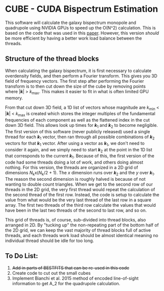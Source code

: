 # CUBE - CUDA Bispectrum Estimation
This software will calculate the galaxy bispectrum monopole and quadrupole using NVIDIA GPUs to 
speed up the O(N^2) calculation. This is based on the code that was used in this [paper](https://arxiv.org/abs/1712.04970). However, this version *should* be more efficient by having a better work
load balance between the threads.

## Structure of the thread blocks
When calculating the galaxy bispectrum, it is first necessary to calculate overdensity fields, and 
then perform a Fourier transform. This gives you 3D field of frequency vectors. The first step after
performing the Fourier transform is to then cut down the size of the cube by removing points where
|**_k_**| > *k*<sub>max</sub>. This makes it easier to fit in what is often limited GPU memory.

From that cut down 3D field,
a 1D list of vectors whose magnitude are *k*<sub>min</sub> < |**_k_**| < *k*<sub>max</sub> is created
which stores the integer multiples of the fundamental frequencies of each component as well as the 
flattened index in the cut down 3D field. This allows look up times for **_k_**<sub>1</sub> and 
**_k_**<sub>2</sub> to become negligible.
The first version of this software (never publicly released) used a single thread for each 
**_k_**<sub>1</sub> vector, then ran through all possible combinations of **_k_**<sub>2</sub> vectors for that **_k_**<sub>1</sub> vector. After using a vector as **_k_**<sub>1</sub>, we don't need to
consider it again, and we simply need to start **_k_**<sub>2</sub> at the point in the 1D list that
corresponds to the current **_k_**<sub>1</sub>. Because of this, the first version of the code had
some threads doing a lot of work, and others doing almost nothing. For this version, the threads are
organized in a 2D grid of dimensions *N*<sub>k</sub>x(*N*<sub>k</sub>/2 + 1). The *x* dimension runs
over **_k_**<sub>2</sub> and the *y* over **_k_**<sub>1</sub>. The reason the second dimension is 
roughly halved is because of not wanting to double count triangles. When we get to the second row of
our threads in the 2D grid, the very first thread would repeat the calculation of the second thread
of the first row. Instead, the code is setup to calculate the value from what would be the very last
thread of the last row in a square array. The first two threads of the third row calculate the values
that would have been in the last two threads of the second to last row, and so on.

This grid of threads is, of course, sub-divided into thread blocks, also arranged in 2D. By "tucking
up" the non-repeating part of the bottom half of the 2D grid, we can keep the vast majority of thread
blocks full of active threads, and each threads work load should be almost identical meaning no individual thread should be idle for too long.

## To Do List:
1. ~~Add in parts of BESTFITS that can be re-used in this code~~
2. Create code to cut out the small cubes
3. Implement Bianchi et al. 2015 method of encoded line-of-sight information to get A_2 for the
quadrupole calculation.
